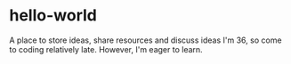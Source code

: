 # hello-world
A place to store ideas, share resources and discuss ideas
I'm 36, so come to coding relatively late. However, I'm eager to learn.
